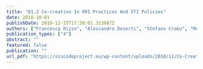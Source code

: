 ```yaml
---
title: "D1.2 Co-creation In RRI Practices And STI Policies"
date: 2018-10-01
publishDate: 2019-12-15T17:58:01.313087Z
authors: ["Francesca Rizzo", "Alessandro Deserti", "Stefano Crabu", "Melanie Smallman", "Julie Hjort", "Stephanie Joy Hansen", "Massimo Menichinelli"]
publication_types: ["4"]
abstract: ""
featured: false
publication: ""
url_pdf: "https://siscodeproject.eu/wp-content/uploads/2018/11/Co-Creation-in-RRI-Practices-and-STI-Policies_D1.2.pdf"
---
```


